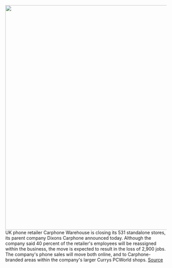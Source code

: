 <img src='https://cdn.vox-cdn.com/thumbor/5wqHbo37XLiM_mefUS94vdsoRkU=/0x0:3000x1843/1200x800/filters:focal(663x413:1143x893)/cdn.vox-cdn.com/uploads/chorus_image/image/66511434/1160891010.jpg.0.jpg' width='700px' /><br/>
UK phone retailer Carphone Warehouse is closing its 531 standalone stores, its parent company Dixons Carphone announced today. Although the company said 40 percent of the retailer's employees will be reassigned within the business, the move is expected to result in the loss of 2,900 jobs. The company's phone sales will move both online, and to Carphone-branded areas within the company's larger Currys PCWorld shops.
<a href='https://www.theverge.com/2020/3/17/21183119/carphone-warehouse-store-closures-dixons-currys-pcworld-online-sales-retail'> Source <a/>